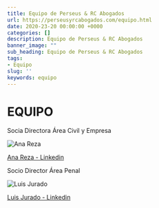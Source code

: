 ```yaml
---
title: Equipo de Perseus & RC Abogados
url: https://perseusyrcabogados.com/equipo.html
date: 2020-23-20 00:00:00 +0000
categories: []
description: Equipo de Perseus & RC Abogados
banner_image: ""
sub_heading: Equipo de Perseus & RC Abogados
tags:
- Equipo
slug: ''
keywords: equipo
---
```


<h1>EQUIPO</h1>
<div id="equipo">
    <div id="ana">
        <p class="cargo">Socia Directora Área Civil y Empresa</p>
        <img src="https://user-images.githubusercontent.com/63341181/84498230-81cae200-acb0-11ea-852f-a325640dc051.jpg" title="Ana Reza" alt="Ana Reza" />
        <p><a href="https://www.linkedin.com/in/ana-m%AA-reza-corti%F1as-72107570/" title="Ana Reza - Linkedin">Ana Reza - Linkedin</a></p>
    </div>
    <div id="luis">
        <p class="cargo">Socio Director Área Penal</p>
        <img src="https://user-images.githubusercontent.com/63341181/84498586-395ff400-acb1-11ea-9709-0c3801825aa1.jpg" title="Luis Jurado" alt="Luis Jurado" />
        <p><a href="https://www.linkedin.com/in/luisjuradocano/">Luis Jurado - Linkedin</a></p>
    </div>
</div>
